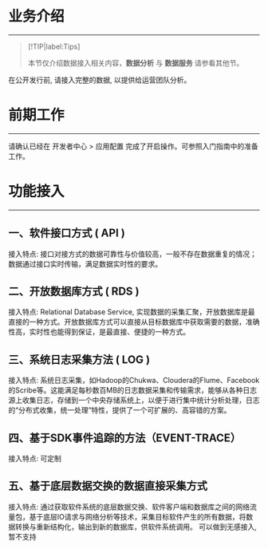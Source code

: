 # 业务介绍
---
> [!TIP|label:Tips]
>
> 本节仅介绍数据接入相关内容，**数据分析** 与 **数据服务** 请参看其他节。
>

在公开发行前, 请接入完整的数据, 以提供给运营团队分析。


# 前期工作
---
请确认已经在 开发者中心 > 应用配置 完成了开启操作。可参照入门指南中的准备工作。

# 功能接入
---

## 一、软件接口方式 ( API )

接入特点:
接口对接方式的数据可靠性与价值较高，一般不存在数据重复的情况；
数据通过接口实时传输，满足数据实时性的要求。

## 二、开放数据库方式 ( RDS )

接入特点:
Relational Database Service, 实现数据的采集汇聚，开放数据库是最直接的一种方式。开放数据库方式可以直接从目标数据库中获取需要的数据，准确性高，实时性也能得到保证，是最直接、便捷的一种方式。

## 三、系统日志采集方法 ( LOG )

接入特点:
系统日志采集，如Hadoop的Chukwa、Cloudera的Flume、Facebook的Scribe等。这能满足每秒数百MB的日志数据采集和传输需求，能够从各种日志源上收集日志，存储到一个中央存储系统上，以便于进行集中统计分析处理，日志的“分布式收集，统一处理”特性，提供了一个可扩展的、高容错的方案。

## 四、基于SDK事件追踪的方法（EVENT-TRACE）

接入特点:
可定制

## 五、基于底层数据交换的数据直接采集方式

接入特点:
通过获取软件系统的底层数据交换、软件客户端和数据库之间的网络流量包，基于底层IO请求与网络分析等技术，采集目标软件产生的所有数据，将数据转换与重新结构化，输出到新的数据库，供软件系统调用。
可以做到无感接入, 暂不支持